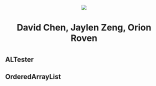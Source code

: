 
<p align="center">
  <img src="https://cdn.discordapp.com/attachments/899077526301835324/919270785607159838/Team_Incredibly_Cohesive.png" />
</p>

<div align="center">
  <h1> David Chen, Jaylen Zeng, Orion Roven <h1>
</div>

## ALTester


## OrderedArrayList
